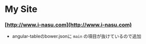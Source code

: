 My Site
===

### [http://www.i-nasu.com](http://www.i-nasu.com)

- angular-tableのbower.jsonに `main` の項目が抜けているので追加